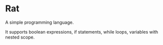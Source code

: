 # Rat
A simple programming language.

It supports boolean expressions, if statements, while loops, variables with nested scope.
